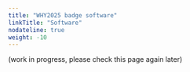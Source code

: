 ```yaml
---
title: "WHY2025 badge software"
linkTitle: "Software"
nodateline: true
weight: -10
---
```


(work in progress, please check this page again later)
